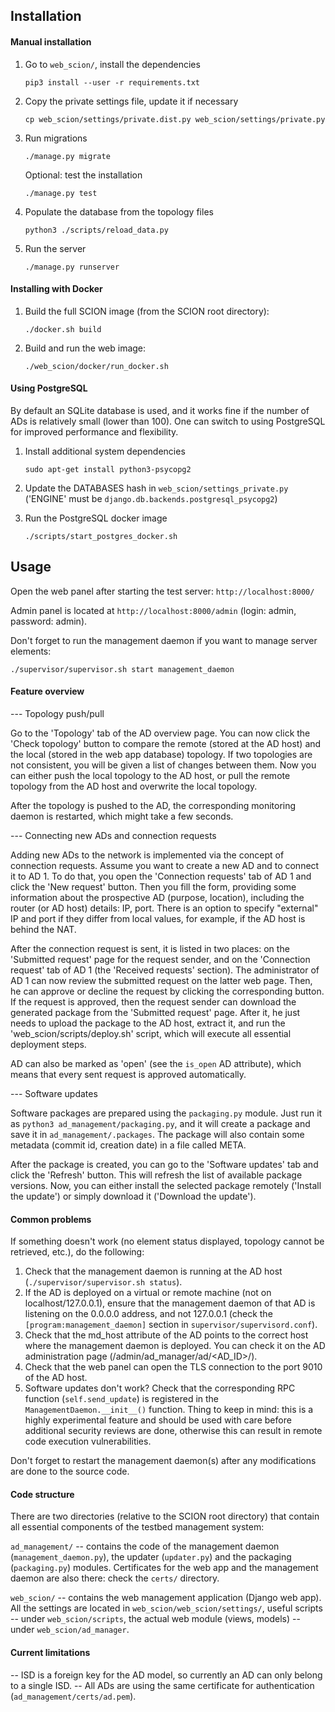 ## Installation

#### Manual installation

1. Go to `web_scion/`, install the dependencies

    `pip3 install --user -r requirements.txt`

2. Copy the private settings file, update it if necessary

    `cp web_scion/settings/private.dist.py web_scion/settings/private.py`

2. Run migrations

    `./manage.py migrate`

    Optional: test the installation

    `./manage.py test`

3. Populate the database from the topology files

    `python3 ./scripts/reload_data.py`

4. Run the server

    `./manage.py runserver`

#### Installing with Docker

1. Build the full SCION image (from the SCION root directory):

    `./docker.sh build`

2. Build and run the web image:

    `./web_scion/docker/run_docker.sh`

#### Using PostgreSQL

By default an SQLite database is used, and it works fine if the number of ADs is relatively small (lower than 100). One can switch to using PostgreSQL for improved performance and flexibility.

1. Install additional system dependencies

    `sudo apt-get install python3-psycopg2`

2. Update the DATABASES hash in `web_scion/settings_private.py` ('ENGINE' must be `django.db.backends.postgresql_psycopg2`)

3. Run the PostgreSQL docker image

    `./scripts/start_postgres_docker.sh`

## Usage

 Open the web panel after starting the test server: `http://localhost:8000/`

 Admin panel is located at `http://localhost:8000/admin` (login: admin, password: admin).

 Don't forget to run the management daemon if you want to manage server elements:

    ./supervisor/supervisor.sh start management_daemon


#### Feature overview

--- Topology push/pull

Go to the 'Topology' tab of the AD overview page. You can now click the 'Check topology' button to compare the remote (stored at the AD host) and the local (stored in the web app database) topology. If two topologies are not consistent, you will be given a list of changes between them.  Now you can either push the local topology to the AD host, or pull the remote topology from the AD host and overwrite the local topology.

After the topology is pushed to the AD, the corresponding monitoring daemon is restarted, which might take a few seconds.

--- Connecting new ADs and connection requests

Adding new ADs to the network is implemented via the concept of connection requests. Assume you want to create a new AD and to connect it to AD 1. To do that, you open the 'Connection requests' tab of AD 1 and click the 'New request' button. Then you fill the form, providing some information about the prospective AD (purpose, location), including the router (or AD host) details: IP, port. There is an option to specify "external" IP and port if they differ from local values, for example, if the AD host is behind the NAT.

After the connection request is sent, it is listed in two places: on the 'Submitted request' page for the request sender, and on the 'Connection request' tab of AD 1 (the 'Received requests' section). The administrator of AD 1 can now review the submitted request on the latter web page. Then, he can approve or decline the request by clicking the corresponding button. If the request is approved, then the request sender can download the generated package from the 'Submitted request' page. After it, he just needs to upload the package to the AD host, extract it, and run the 'web_scion/scripts/deploy.sh' script, which will execute all essential deployment steps.

AD can also be marked as 'open' (see the `is_open` AD attribute), which means that every sent request is approved automatically.

--- Software updates

Software packages are prepared using the `packaging.py` module. Just run it as `python3 ad_management/packaging.py`, and it will create a package and save it in `ad_management/.packages`. The package will also contain some metadata (commit  id, creation date) in a file called META.

After the package is created, you can go to the 'Software updates' tab and click the 'Refresh' button. This will refresh the list of available package versions. Now, you can either install the selected package remotely ('Install the update') or simply download it ('Download the update').


#### Common problems

If something doesn't work (no element status displayed, topology cannot be retrieved, etc.), do the following:

1. Check that the management daemon is running at the AD host (`./supervisor/supervisor.sh status`).
2. If the AD is deployed on a virtual or remote machine (not on localhost/127.0.0.1), ensure that the management daemon of that AD is listening on the 0.0.0.0 address, and not 127.0.0.1 (check the `[program:management_daemon]` section in `supervisor/supervisord.conf`).
3. Check that the md_host attribute of the AD points to the correct host where the management daemon is deployed. You can check it on the AD administration page (/admin/ad_manager/ad/<AD_ID>/).
4. Check that the web panel can open the TLS connection to the port 9010 of the AD host.
5. Software updates don't work? Check that the corresponding RPC function (`self.send_update`) is registered in the `ManagementDaemon.__init__()` function. Thing to keep in mind: this is a highly experimental feature and should be used with care before additional security reviews are done, otherwise this can result in remote code execution vulnerabilities.

Don't forget to restart the management daemon(s) after any modifications are done to the source code.

#### Code structure

There are two directories (relative to the SCION root directory) that contain all essential components of the testbed management system:

`ad_management/` -- contains the code of the management daemon (`management_daemon.py`), the updater (`updater.py`) and the packaging (`packaging.py`) modules. Certificates for the web app and the management daemon are also there: check the `certs/` directory.


`web_scion/` -- contains the web management application (Django web app). All the settings are located in `web_scion/web_scion/settings/`, useful scripts -- under `web_scion/scripts`, the actual web module (views, models) -- under `web_scion/ad_manager`.

#### Current limitations

-- ISD is a foreign key for the AD model, so currently an AD can only belong to a single ISD.
-- All ADs are using the same certificate for authentication (`ad_management/certs/ad.pem`).
